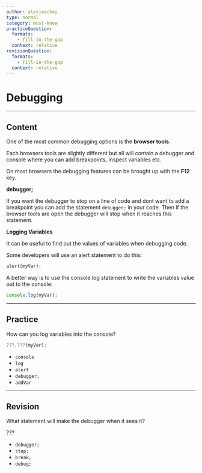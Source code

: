 ```yaml
---
author: alexjmackey
type: normal
category: must-know
practiceQuestion:
  formats:
    - fill-in-the-gap
  context: relative
revisionQuestion:
  formats:
    - fill-in-the-gap
  context: relative
---
```


# Debugging


---

## Content

One of the most common debugging options is the **browser tools**. 

Each browsers tools are slightly different but all will contain a debugger and console where you can add breakpoints, inspect variables etc.

On most browsers the debugging features can be brought up with the **F12** key. 

**debugger;**

If you want the debugger to stop on a line of code and dont want to add a breakpoint you can add the statement `debugger;` in your code. Then if the browser tools are open the debugger will stop when it reaches this statement.

**Logging Variables**

It can be useful to find out the values of variables when debugging code. 

Some developers will use an alert statement to do this:

```js
alert(myVar);
```

A better way is to use the console.log statement to write the variables value out to the console:

```js
console.log(myVar); 
```


---

## Practice

How can you log variables into the console?

```js
???.???(myVar);
```

- `console`
- `log`
- `alert`
- `debugger;`
- `addVar`


---

## Revision

What statement will make the debugger when it sees it?

???

- `debugger;`
- `stop;`
- `break;`
- `debug;`
 
